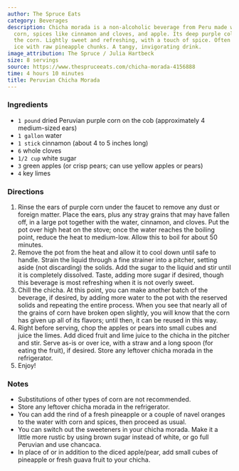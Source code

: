 ```yaml
---
author: The Spruce Eats
category: Beverages
description: Chicha morada is a non-alcoholic beverage from Peru made with purple
  corn, spices like cinnamon and cloves, and apple. Its deep purple color comes from
  the corn. Lightly sweet and refreshing, with a touch of spice. Often served over
  ice with raw pineapple chunks. A tangy, invigorating drink.
image_attribution: The Spruce / Julia Hartbeck
size: 8 servings
source: https://www.thespruceeats.com/chicha-morada-4156888
time: 4 hours 10 minutes
title: Peruvian Chicha Morada
---
```


### Ingredients

* `1 pound` dried Peruvian purple corn on the cob (approximately 4 medium-sized ears)
* `1 gallon` water
* `1 stick` cinnamon (about 4 to 5 inches long)
* `6` whole cloves
* `1/2 cup` white sugar
* `3` green apples (or crisp pears; can use yellow apples or pears)
* `4` key limes

### Directions

1. Rinse the ears of purple corn under the faucet to remove any dust or foreign matter. Place the ears, plus any stray grains that may have fallen off, in a large pot together with the water, cinnamon, and cloves. Put the pot over high heat on the stove; once the water reaches the boiling point, reduce the heat to medium-low. Allow this to boil for about 50 minutes.
2. Remove the pot from the heat and allow it to cool down until safe to handle. Strain the liquid through a fine strainer into a pitcher, setting aside (not discarding) the solids. Add the sugar to the liquid and stir until it is completely dissolved. Taste, adding more sugar if desired, though this beverage is most refreshing when it is not overly sweet.
3. Chill the chicha. At this point, you can make another batch of the beverage, if desired, by adding more water to the pot with the reserved solids and repeating the entire process. When you see that nearly all of the grains of corn have broken open slightly, you will know that the corn has given up all of its flavors; until then, it can be reused in this way.
4. Right before serving, chop the apples or pears into small cubes and juice the limes. Add diced fruit and lime juice to the chicha in the pitcher and stir. Serve as-is or over ice, with a straw and a long spoon (for eating the fruit), if desired. Store any leftover chicha morada in the refrigerator.
5. Enjoy!

### Notes

* Substitutions of other types of corn are not recommended.
* Store any leftover chicha morada in the refrigerator.
* You can add the rind of a fresh pineapple or a couple of navel oranges to the water with corn and spices, then proceed as usual. 
* You can switch out the sweeteners in your chicha morada. Make it a little more rustic by using brown sugar instead of white, or go full Peruvian and use chancaca.
* In place of or in addition to the diced apple/pear, add small cubes of pineapple or fresh guava fruit to your chicha.